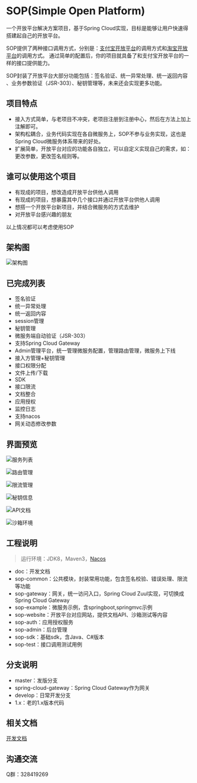 # SOP(Simple Open Platform)

一个开放平台解决方案项目，基于Spring Cloud实现，目标是能够让用户快速得搭建起自己的开放平台。

SOP提供了两种接口调用方式，分别是：[支付宝开放平台](https://docs.open.alipay.com/api)的调用方式和[淘宝开放平台](http://open.taobao.com/api.htm?docId=285&docType=2)的调用方式。
通过简单的配置后，你的项目就具备了和支付宝开放平台的一样的接口提供能力。

SOP封装了开放平台大部分功能包括：签名验证、统一异常处理、统一返回内容 、业务参数验证（JSR-303）、秘钥管理等，未来还会实现更多功能。

## 项目特点

- 接入方式简单，与老项目不冲突，老项目注册到注册中心，然后在方法上加上注解即可。
- 架构松耦合，业务代码实现在各自微服务上，SOP不参与业务实现，这也是Spring Cloud微服务体系带来的好处。
- 扩展简单，开放平台对应的功能各自独立，可以自定义实现自己的需求，如：更改参数，更改签名规则等。

## 谁可以使用这个项目

- 有现成的项目，想改造成开放平台供他人调用
- 有现成的项目，想暴露其中几个接口并通过开放平台供他人调用
- 想搭一个开放平台新项目，并结合微服务的方式去维护
- 对开放平台感兴趣的朋友

以上情况都可以考虑使用SOP

## 架构图

![架构图](https://images.gitee.com/uploads/images/2019/0821/201531_0f605f7c_332975.png "sop2.png")

## 已完成列表

- 签名验证
- 统一异常处理
- 统一返回内容
- session管理
- 秘钥管理
- 微服务端自动验证（JSR-303）
- 支持Spring Cloud Gateway
- Admin管理平台，统一管理微服务配置，管理路由管理，微服务上下线
- 接入方管理+秘钥管理
- 接口权限分配
- 文件上传/下载
- SDK
- 接口限流
- 文档整合
- 应用授权
- 监控日志
- 支持nacos
- 网关动态修改参数

## 界面预览

![服务列表](https://images.gitee.com/uploads/images/2019/0711/174825_2856281f_332975.png "admin_servicelist.png")

![路由管理](https://images.gitee.com/uploads/images/2019/0711/174843_1648591c_332975.png "admin_route.png")

![限流管理](https://images.gitee.com/uploads/images/2019/0711/174900_9315cc8e_332975.png "admin_limit.png")

![秘钥信息](https://images.gitee.com/uploads/images/2019/0711/174921_bd817533_332975.png "admin_key.png")

![API文档](https://images.gitee.com/uploads/images/2019/0711/174939_97886883_332975.png "website_doc.png")

![沙箱环境](https://images.gitee.com/uploads/images/2019/0711/175226_3f69346a_332975.png "website_sandbox.png")

## 工程说明

> 运行环境：JDK8，Maven3，[Nacos](https://nacos.io/zh-cn/docs/what-is-nacos.html)

- doc：开发文档
- sop-common：公共模块，封装常用功能，包含签名校验、错误处理、限流等功能
- sop-gateway：网关，统一访问入口，Spring Cloud Zuul实现，可切换成Spring Cloud Gateway
- sop-example：微服务示例，含springboot,springmvc示例
- sop-website：开放平台对应网站，提供文档API、沙箱测试等内容
- sop-auth：应用授权服务
- sop-admin：后台管理
- sop-sdk：基础sdk，含Java、C#版本
- sop-test：接口调用测试用例

## 分支说明

- master：发版分支
- spring-cloud-gateway：Spring Cloud Gateway作为网关
- develop：日常开发分支
- 1.x：老的1.x版本代码

## 相关文档

[开发文档](http://durcframework.gitee.io/sop)

## 沟通交流

Q群：328419269
